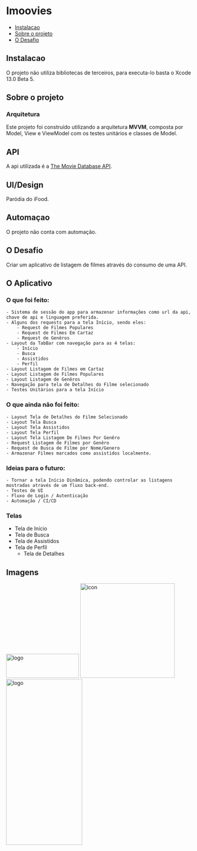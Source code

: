 # Imoovies

* [Instalacao](#instalacao)
* [Sobre o projeto](#sobre-o-projeto)
* [O Desafio](#o-desafio)

## Instalacao
O projeto não utiliza bibliotecas de terceiros, para executa-lo basta o Xcode 13.0 Beta 5.

## Sobre o projeto

### Arquitetura
Este projeto foi construído utilizando a arquitetura **MVVM**, composta por Model, View e ViewModel com os testes unitários e classes de Model.

## API
A api utilizada é a [The Movie Database API](https://developers.themoviedb.org/3).

## UI/Design
Paródia do iFood.

## Automaçao
O projeto não conta com automação.

## O Desafio
Criar um aplicativo de listagem de filmes através do consumo de uma API.

## O Aplicativo
### O que foi feito:
    - Sistema de sessão do app para armazenar informações como url da api, chave de api e linguagem preferida.
    - Alguns dos requests para a tela Início, sendo eles:
        - Request de Filmes Populares
        - Request de Filmes Em Cartaz
        - Request de Genêros
    - Layout da TabBar com navegação para as 4 telas:
        - Início
        - Busca
        - Assistidos
        - Perfil
    - Layout Listagem de Filmes em Cartaz
    - Layout Listagem de Filmes Populares
    - Layout Listagem de Genêros
    - Navegação para tela de Detalhes do Filme selecionado
    - Testes Unitários para a tela Início

### O que ainda não foi feito:
    - Layout Tela de Detalhes do Filme Selecionado
    - Layout Tela Busca
    - Layout Tela Assistidos
    - Layout Tela Perfil
    - Layout Tela Listagem De Filmes Por Genêro
    - Request Listagem de Filmes por Genêro
    - Request de Busca de Filme por Nome/Genero
    - Armazenar Filmes marcados como assistidos localmente.
    
    
### Ideias para o futuro:
    - Tornar a tela Início Dinâmica, podendo controlar as listagens mostradas através de um fluxo back-end.
    - Testes de UI
    - Fluxo de Login / Autenticação
    - Automação / CI/CD
    
### Telas

- Tela de Início
- Tela de Busca
- Tela de Assistidos
- Tela de Perfil
    - Tela de Detalhes

## Imagens
<img src="https://user-images.githubusercontent.com/28496460/136729811-2bbaf483-989a-4e5a-90c6-86e1507f123d.png" alt="logo" width="197" height="65">
<img src="https://user-images.githubusercontent.com/28496460/136729847-3e2ba0aa-a349-4357-8a40-971feb5c78a4.png" alt="icon" width="256" height="256">
<img src="https://user-images.githubusercontent.com/28496460/136730491-a9504673-5f9e-4ea5-82e8-2cf8d80b3d9e.png" alt="logo" width="206" height="449">
